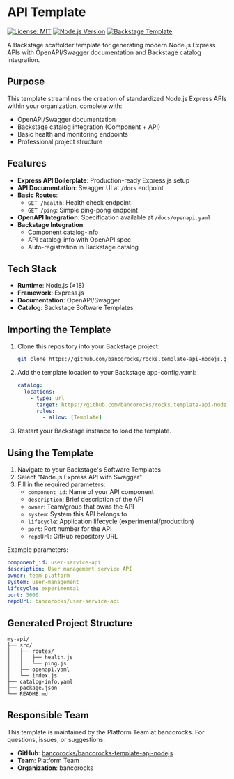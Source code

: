 # API Template

[![License: MIT](https://img.shields.io/badge/License-MIT-yellow.svg)](https://opensource.org/licenses/MIT)
[![Node.js Version](https://img.shields.io/badge/node-%3E%3D18-brightgreen)](https://nodejs.org)
[![Backstage Template](https://img.shields.io/badge/Backstage-Template-blueviolet)](https://backstage.io/docs/features/software-templates/writing-templates)

A Backstage scaffolder template for generating modern Node.js Express APIs with OpenAPI/Swagger documentation and Backstage catalog integration.

## Purpose

This template streamlines the creation of standardized Node.js Express APIs within your organization, complete with:
- OpenAPI/Swagger documentation
- Backstage catalog integration (Component + API)
- Basic health and monitoring endpoints
- Professional project structure

## Features

- **Express API Boilerplate**: Production-ready Express.js setup
- **API Documentation**: Swagger UI at `/docs` endpoint
- **Basic Routes**:
  - `GET /health`: Health check endpoint
  - `GET /ping`: Simple ping-pong endpoint
- **OpenAPI Integration**: Specification available at `/docs/openapi.yaml`
- **Backstage Integration**: 
  - Component catalog-info
  - API catalog-info with OpenAPI spec
  - Auto-registration in Backstage catalog

## Tech Stack

- **Runtime**: Node.js (≥18)
- **Framework**: Express.js
- **Documentation**: OpenAPI/Swagger
- **Catalog**: Backstage Software Templates

## Importing the Template

1. Clone this repository into your Backstage project:
   ```bash
   git clone https://github.com/bancorocks/rocks.template-api-nodejs.git
   ```

2. Add the template location to your Backstage app-config.yaml:
   ```yaml
   catalog:
     locations:
       - type: url
         target: https://github.com/bancorocks/rocks.template-api-nodejs/blob/main/template.yaml
         rules:
           - allow: [Template]
   ```

3. Restart your Backstage instance to load the template.

## Using the Template

1. Navigate to your Backstage's Software Templates
2. Select "Node.js Express API with Swagger"
3. Fill in the required parameters:
   - `component_id`: Name of your API component
   - `description`: Brief description of the API
   - `owner`: Team/group that owns the API
   - `system`: System this API belongs to
   - `lifecycle`: Application lifecycle (experimental/production)
   - `port`: Port number for the API
   - `repoUrl`: GitHub repository URL

Example parameters:
```yaml
component_id: user-service-api
description: User management service API
owner: team-platform
system: user-management
lifecycle: experimental
port: 3000
repoUrl: bancorocks/user-service-api
```

## Generated Project Structure

```
my-api/
├── src/
│   ├── routes/
│   │   ├── health.js
│   │   └── ping.js
│   ├── openapi.yaml
│   └── index.js
├── catalog-info.yaml
├── package.json
└── README.md
```

## Responsible Team

This template is maintained by the Platform Team at bancorocks. For questions, issues, or suggestions:

- **GitHub**: [bancorocks/bancorocks-template-api-nodejs](https://github.com/bancorocks/bancorocks-template-api-nodejs)
- **Team**: Platform Team
- **Organization**: bancorocks
